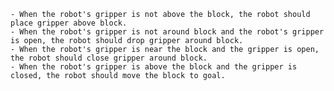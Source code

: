 
    - When the robot's gripper is not above the block, the robot should place gripper above block.
    - When the robot's gripper is not around block and the robot's gripper is open, the robot should drop gripper around block.
    - When the robot's gripper is near the block and the gripper is open, the robot should close gripper around block.
    - When the robot's gripper is above the block and the gripper is closed, the robot should move the block to goal.